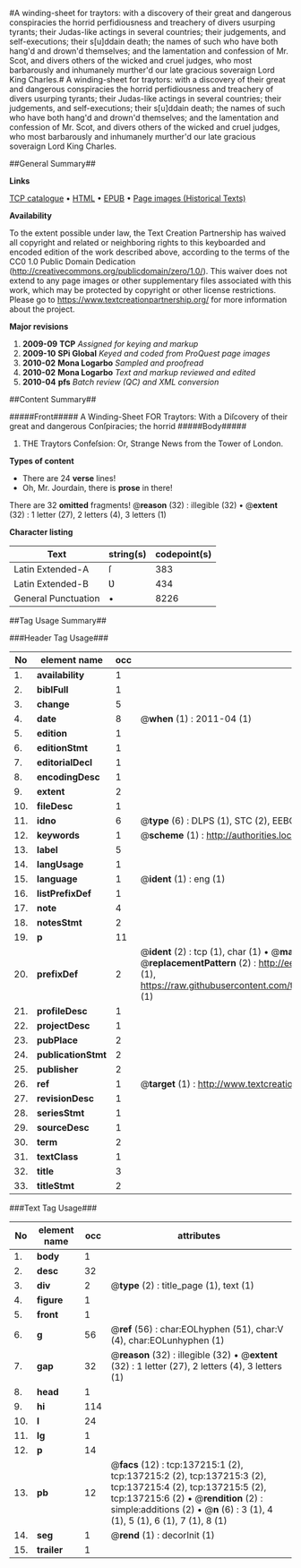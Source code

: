 #A winding-sheet for traytors: with a discovery of their great and dangerous conspiracies the horrid perfidiousness and treachery of divers usurping tyrants; their Judas-like actings in several countries; their judgements, and self-executions; their s[u]ddain death; the names of such who have both hang'd and drown'd themselves; and the lamentation and confession of Mr. Scot, and divers others of the wicked and cruel judges, who most barbarously and inhumanely murther'd our late gracious soveraign Lord King Charles.#
A winding-sheet for traytors: with a discovery of their great and dangerous conspiracies the horrid perfidiousness and treachery of divers usurping tyrants; their Judas-like actings in several countries; their judgements, and self-executions; their s[u]ddain death; the names of such who have both hang'd and drown'd themselves; and the lamentation and confession of Mr. Scot, and divers others of the wicked and cruel judges, who most barbarously and inhumanely murther'd our late gracious soveraign Lord King Charles.

##General Summary##

**Links**

[TCP catalogue](http://www.ota.ox.ac.uk/tcp/)  • 
[HTML](http://tei.it.ox.ac.uk/tcp/Texts-HTML/free/A96/A96669.html)  • 
[EPUB](http://tei.it.ox.ac.uk/tcp/Texts-EPUB/free/A96/A96669.epub) • 
[Page images (Historical Texts)](https://historicaltexts.jisc.ac.uk/eebo-99899802e)

**Availability**

To the extent possible under law, the Text Creation Partnership has waived all copyright and related or neighboring rights to this keyboarded and encoded edition of the work described above, according to the terms of the CC0 1.0 Public Domain Dedication (http://creativecommons.org/publicdomain/zero/1.0/). This waiver does not extend to any page images or other supplementary files associated with this work, which may be protected by copyright or other license restrictions. Please go to https://www.textcreationpartnership.org/ for more information about the project.

**Major revisions**

1. __2009-09__ __TCP__ *Assigned for keying and markup*
1. __2009-10__ __SPi Global__ *Keyed and coded from ProQuest page images*
1. __2010-02__ __Mona Logarbo__ *Sampled and proofread*
1. __2010-02__ __Mona Logarbo__ *Text and markup reviewed and edited*
1. __2010-04__ __pfs__ *Batch review (QC) and XML conversion*

##Content Summary##

#####Front#####
A Winding-Sheet FOR Traytors: With a Diſcovery of their great and dangerous Conſpiracies; the horrid
#####Body#####

1. THE Traytors Confeſsion: Or, Strange News from the Tower of London.

**Types of content**

  * There are 24 **verse** lines!
  * Oh, Mr. Jourdain, there is **prose** in there!

There are 32 **omitted** fragments! 
 @__reason__ (32) : illegible (32)  •  @__extent__ (32) : 1 letter (27), 2 letters (4), 3 letters (1)

**Character listing**


|Text|string(s)|codepoint(s)|
|---|---|---|
|Latin Extended-A|ſ|383|
|Latin Extended-B|Ʋ|434|
|General Punctuation|•|8226|

##Tag Usage Summary##

###Header Tag Usage###

|No|element name|occ|attributes|
|---|---|---|---|
|1.|__availability__|1||
|2.|__biblFull__|1||
|3.|__change__|5||
|4.|__date__|8| @__when__ (1) : 2011-04 (1)|
|5.|__edition__|1||
|6.|__editionStmt__|1||
|7.|__editorialDecl__|1||
|8.|__encodingDesc__|1||
|9.|__extent__|2||
|10.|__fileDesc__|1||
|11.|__idno__|6| @__type__ (6) : DLPS (1), STC (2), EEBO-CITATION (1), PROQUEST (1), VID (1)|
|12.|__keywords__|1| @__scheme__ (1) : http://authorities.loc.gov/ (1)|
|13.|__label__|5||
|14.|__langUsage__|1||
|15.|__language__|1| @__ident__ (1) : eng (1)|
|16.|__listPrefixDef__|1||
|17.|__note__|4||
|18.|__notesStmt__|2||
|19.|__p__|11||
|20.|__prefixDef__|2| @__ident__ (2) : tcp (1), char (1)  •  @__matchPattern__ (2) : ([0-9\-]+):([0-9IVX]+) (1), (.+) (1)  •  @__replacementPattern__ (2) : http://eebo.chadwyck.com/downloadtiff?vid=$1&page=$2 (1), https://raw.githubusercontent.com/textcreationpartnership/Texts/master/tcpchars.xml#$1 (1)|
|21.|__profileDesc__|1||
|22.|__projectDesc__|1||
|23.|__pubPlace__|2||
|24.|__publicationStmt__|2||
|25.|__publisher__|2||
|26.|__ref__|1| @__target__ (1) : http://www.textcreationpartnership.org/docs/. (1)|
|27.|__revisionDesc__|1||
|28.|__seriesStmt__|1||
|29.|__sourceDesc__|1||
|30.|__term__|2||
|31.|__textClass__|1||
|32.|__title__|3||
|33.|__titleStmt__|2||


###Text Tag Usage###

|No|element name|occ|attributes|
|---|---|---|---|
|1.|__body__|1||
|2.|__desc__|32||
|3.|__div__|2| @__type__ (2) : title_page (1), text (1)|
|4.|__figure__|1||
|5.|__front__|1||
|6.|__g__|56| @__ref__ (56) : char:EOLhyphen (51), char:V (4), char:EOLunhyphen (1)|
|7.|__gap__|32| @__reason__ (32) : illegible (32)  •  @__extent__ (32) : 1 letter (27), 2 letters (4), 3 letters (1)|
|8.|__head__|1||
|9.|__hi__|114||
|10.|__l__|24||
|11.|__lg__|1||
|12.|__p__|14||
|13.|__pb__|12| @__facs__ (12) : tcp:137215:1 (2), tcp:137215:2 (2), tcp:137215:3 (2), tcp:137215:4 (2), tcp:137215:5 (2), tcp:137215:6 (2)  •  @__rendition__ (2) : simple:additions (2)  •  @__n__ (6) : 3 (1), 4 (1), 5 (1), 6 (1), 7 (1), 8 (1)|
|14.|__seg__|1| @__rend__ (1) : decorInit (1)|
|15.|__trailer__|1||
